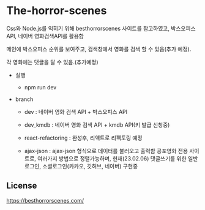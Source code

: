 # The-horror-scenes

Css와 Node.js를 익히기 위해 besthorrorscenes 사이트를 참고하였고, 박스오피스 API, 네이버 영화검색API를 활용함

메인에 박스오피스 순위를 보여주고, 검색창에서 영화를 검색 할 수 있음(추가 예정).

각 영화에는 댓글을 달 수 있음.(추가예정)


* 실행

  - npm run dev



* branch

  - dev : 네이버 영화 검색 API + 박스오피스 API

  - dev_kmdb : 네이버 영화 검색 API + kmdb API(키 발급 신청중)

  - react-refactoring : 완성후, 리액트로 리팩토링 예정

  - ajax-json : ajax-json 형식으로 데이터를 불러오고 출력함 공포영화 전용 사이트로, 여러가지 방법으로 정렬가능하며, 현재(23.02.06) 댓글쓰기를 위한 일반로그인, 소셜로그인(카카오, 깃허브, 네이버) 구현중

## License
https://besthorrorscenes.com/

